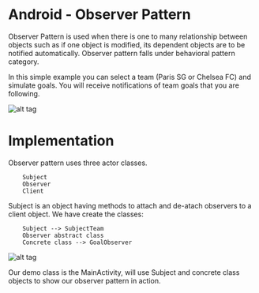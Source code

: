 **Android** - Observer Pattern
==================================================

Observer Pattern is used when there is one to many relationship between objects such as if one object is modified, its dependent objects are to be notified automatically. Observer pattern falls under behavioral pattern category. <br>

In this simple example you can select a team (Paris SG or Chelsea FC) and simulate goals. You will receive notifications of team goals that you are following.

![alt tag](https://dl.dropboxusercontent.com/u/110418380/git/android/design_patterns/observer_screen.png)


Implementation
==================================================

Observer pattern uses three actor classes.

		Subject
		Observer
		Client
		
Subject is an object having methods to attach and de-atach observers to a client object.
We have create the classes:
		
		Subject --> SubjectTeam
		Observer abstract class
		Concrete class --> GoalObserver
		
![alt tag](https://dl.dropboxusercontent.com/u/110418380/git/android/design_patterns/observer_ex.PNG)

Our demo class is the MainActivity, will use Subject and concrete class objects to show our observer pattern in action.



